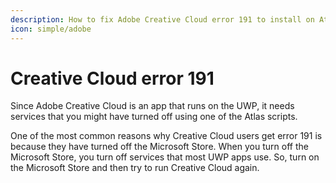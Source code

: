 ```yaml
---
description: How to fix Adobe Creative Cloud error 191 to install on AtlasOS
icon: simple/adobe
---
```


# Creative Cloud error 191

Since Adobe Creative Cloud is an app that runs on the UWP, it needs services that you might have turned off using one of the Atlas scripts.

One of the most common reasons why Creative Cloud users get error 191 is because they have turned off the Microsoft Store. When you turn off the Microsoft Store, you turn off services that most UWP apps use. So, turn on the Microsoft Store and then try to run Creative Cloud again.

